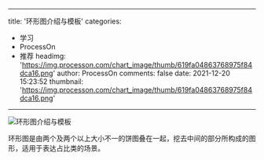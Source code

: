 
---
title: '环形图介绍与模板'
categories: 
 - 学习
 - ProcessOn
 - 推荐
headimg: 'https://img.processon.com/chart_image/thumb/619fa04863768975f84dca16.png'
author: ProcessOn
comments: false
date: 2021-12-20 15:23:52
thumbnail: 'https://img.processon.com/chart_image/thumb/619fa04863768975f84dca16.png'
---

<div>   
<img class="thumb" alt="环形图介绍与模板" src="https://img.processon.com/chart_image/thumb/619fa04863768975f84dca16.png" referrerpolicy="no-referrer">
<p>环形图是由两个及两个以上大小不一的饼图叠在一起，挖去中间的部分所构成的图形，适用于表达占比类的场景。</p>  
</div>
            